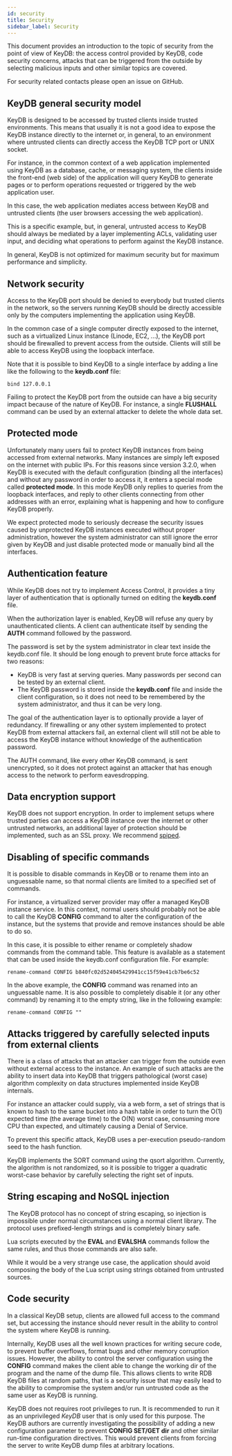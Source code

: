 ```yaml
---
id: security
title: Security
sidebar_label: Security
---
```


This document provides an introduction to the topic of security from the point of
view of KeyDB: the access control provided by KeyDB, code security concerns,
attacks that can be triggered from the outside by selecting malicious inputs and
other similar topics are covered.

For security related contacts please open an issue on GitHub.

KeyDB general security model
----

KeyDB is designed to be accessed by trusted clients inside trusted environments.
This means that usually it is not a good idea to expose the KeyDB instance
directly to the internet or, in general, to an environment where untrusted
clients can directly access the KeyDB TCP port or UNIX socket.

For instance, in the common context of a web application implemented using KeyDB
as a database, cache, or messaging system, the clients inside the front-end
(web side) of the application will query KeyDB to generate pages or
to perform operations requested or triggered by the web application user.

In this case, the web application mediates access between KeyDB and
untrusted clients (the user browsers accessing the web application).

This is a specific example, but, in general, untrusted access to KeyDB should
always be mediated by a layer implementing ACLs, validating user input,
and deciding what operations to perform against the KeyDB instance.

In general, KeyDB is not optimized for maximum security but for maximum
performance and simplicity.

Network security
---

Access to the KeyDB port should be denied to everybody but trusted clients
in the network, so the servers running KeyDB should be directly accessible
only by the computers implementing the application using KeyDB.

In the common case of a single computer directly exposed to the internet, such
as a virtualized Linux instance (Linode, EC2, ...), the KeyDB port should be
firewalled to prevent access from the outside. Clients will still be able to
access KeyDB using the loopback interface.

Note that it is possible to bind KeyDB to a single interface by adding a line
like the following to the **keydb.conf** file:

    bind 127.0.0.1

Failing to protect the KeyDB port from the outside can have a big security
impact because of the nature of KeyDB. For instance, a single **FLUSHALL** command can be used by an external attacker to delete the whole data set.

Protected mode
---

Unfortunately many users fail to protect KeyDB instances from being accessed
from external networks. Many instances are simply left exposed on the
internet with public IPs. For this reasons since version 3.2.0, when KeyDB is
executed with the default configuration (binding all the interfaces) and
without any password in order to access it, it enters a special mode called
**protected mode**. In this mode KeyDB only replies to queries from the
loopback interfaces, and reply to other clients connecting from other
addresses with an error, explaining what is happening and how to configure
KeyDB properly.

We expect protected mode to seriously decrease the security issues caused
by unprotected KeyDB instances executed without proper administration, however
the system administrator can still ignore the error given by KeyDB and
just disable protected mode or manually bind all the interfaces.

Authentication feature
---

While KeyDB does not try to implement Access Control, it provides
a tiny layer of authentication that is optionally turned on editing the
**keydb.conf** file.

When the authorization layer is enabled, KeyDB will refuse any query by
unauthenticated clients. A client can authenticate itself by sending the
**AUTH** command followed by the password.

The password is set by the system administrator in clear text inside the
keydb.conf file. It should be long enough to prevent brute force attacks 
for two reasons:

* KeyDB is very fast at serving queries. Many passwords per second can be tested by an external client.
* The KeyDB password is stored inside the **keydb.conf** file and inside the client configuration, so it does not need to be remembered by the system administrator, and thus it can be very long.

The goal of the authentication layer is to optionally provide a layer of
redundancy. If firewalling or any other system implemented to protect KeyDB
from external attackers fail, an external client will still not be able to 
access the KeyDB instance without knowledge of the authentication password.

The AUTH command, like every other KeyDB command, is sent unencrypted, so it 
does not protect against an attacker that has enough access to the network to 
perform eavesdropping.

Data encryption support
---

KeyDB does not support encryption. In order to implement setups where
trusted parties can access a KeyDB instance over the internet or other
untrusted networks, an additional layer of protection should be implemented,
such as an SSL proxy. We recommend [spiped](http://www.tarsnap.com/spiped.html).

Disabling of specific commands
---

It is possible to disable commands in KeyDB or to rename them into an unguessable
name, so that normal clients are limited to a specified set of commands.

For instance, a virtualized server provider may offer a managed KeyDB instance
service. In this context, normal users should probably not be able to
call the KeyDB **CONFIG** command to alter the configuration of the instance,
but the systems that provide and remove instances should be able to do so.

In this case, it is possible to either rename or completely shadow commands from 
the command table. This feature is available as a statement that can be used 
inside the keydb.conf configuration file. For example:

    rename-command CONFIG b840fc02d524045429941cc15f59e41cb7be6c52

In the above example, the **CONFIG** command was renamed into an unguessable name.  It is also possible to completely disable it (or any other command) by renaming it to the empty string, like in the following example:

    rename-command CONFIG ""

Attacks triggered by carefully selected inputs from external clients
---

There is a class of attacks that an attacker can trigger from the outside even
without external access to the instance. An example of such attacks are
the ability to insert data into KeyDB that triggers pathological (worst case)
algorithm complexity on data structures implemented inside KeyDB internals.

For instance an attacker could supply, via a web form, a set of strings that
is known to hash to the same bucket into a hash table in order to turn the
O(1) expected time (the average time) to the O(N) worst case, consuming more
CPU than expected, and ultimately causing a Denial of Service.

To prevent this specific attack, KeyDB uses a per-execution pseudo-random
seed to the hash function.

KeyDB implements the SORT command using the qsort algorithm. Currently, 
the algorithm is not randomized, so it is possible to trigger a quadratic
worst-case behavior by carefully selecting the right set of inputs.

String escaping and NoSQL injection
---

The KeyDB protocol has no concept of string escaping, so injection 
is impossible under normal circumstances using a normal client library.
The protocol uses prefixed-length strings and is completely binary safe.

Lua scripts executed by the **EVAL** and **EVALSHA** commands follow the
same rules, and thus those commands are also safe.

While it would be a very strange use case, the application should avoid composing the body of the Lua script using strings obtained from untrusted sources.

Code security
---

In a classical KeyDB setup, clients are allowed full access to the command set, 
but accessing the instance should never result in the ability to control the 
system where KeyDB is running.

Internally, KeyDB uses all the well known practices for writing secure code, to
prevent buffer overflows, format bugs and other memory corruption issues.
However, the ability to control the server configuration using the **CONFIG**
command makes the client able to change the working dir of the program and
the name of the dump file. This allows clients to write RDB KeyDB files
at random paths, that is a security issue that may easily lead to the ability to compromise the system and/or run untrusted code as the same user as KeyDB is running.

KeyDB does not requires root privileges to run. It is recommended to
run it as an unprivileged *KeyDB* user that is only used for this purpose.
The KeyDB authors are currently investigating the possibility of adding a new
configuration parameter to prevent **CONFIG SET/GET dir** and other similar run-time configuration directives. This would prevent clients from forcing the server to write KeyDB dump files at arbitrary locations.
